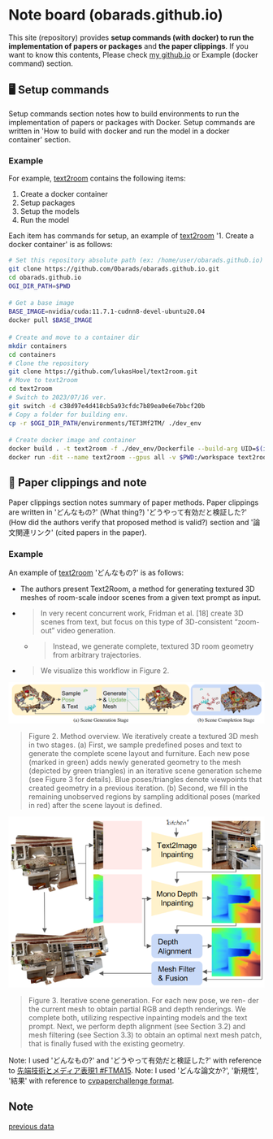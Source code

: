 # Note board (obarads.github.io)
This site (repository) provides **setup commands (with docker) to run the implementation of papers or packages** and **the paper clippings**.
If you want to know this contents, Please check [my github.io](https://obarads.github.io/) or Example (docker command) section.

## 🖥️ Setup commands 
Setup commands section notes how to build environments to run the implementation of papers or packages with Docker. Setup commands are written in 'How to build with docker and run the model in a docker container' section. 

### Example
For example, [text2room](https://obarads.github.io/papers/Text2Room%20Extracting%20Textured%203D%20Meshes%20from%202D%20Text-to-Image%20Models.md) contains the following items:
1. Create a docker container
2. Setup packages
3. Setup the models
4. Run the model

Each item has commands for setup, an example of [text2room](https://obarads.github.io/papers/Text2Room%20Extracting%20Textured%203D%20Meshes%20from%202D%20Text-to-Image%20Models.md) '1. Create a docker container' is as follows:
```bash
# Set this repository absolute path (ex: /home/user/obarads.github.io)
git clone https://github.com/Obarads/obarads.github.io.git
cd obarads.github.io
OGI_DIR_PATH=$PWD

# Get a base image
BASE_IMAGE=nvidia/cuda:11.7.1-cudnn8-devel-ubuntu20.04
docker pull $BASE_IMAGE

# Create and move to a container dir
mkdir containers
cd containers
# Clone the repository
git clone https://github.com/lukasHoel/text2room.git
# Move to text2room
cd text2room
# Switch to 2023/07/16 ver.
git switch -d c38d97e4d418cb5a93cfdc7b89ea0e6e7bbcf20b
# Copy a folder for building env.
cp -r $OGI_DIR_PATH/environments/TET3Mf2TM/ ./dev_env

# Create docker image and container
docker build . -t text2room -f ./dev_env/Dockerfile --build-arg UID=$(id -u) --build-arg GID=$(id -g) --build-arg BASE_IMAGE=$BASE_IMAGE
docker run -dit --name text2room --gpus all -v $PWD:/workspace text2room
```

## 📝 Paper clippings and note
Paper clippings section notes summary of paper methods. Paper clippings are written in 'どんなもの?' (What thing?) 'どうやって有効だと検証した?' (How did the authors verify that proposed method is valid?) section and '論文関連リンク' (cited papers in the paper). 

### Example
An example of [text2room](https://obarads.github.io/papers/Text2Room%20Extracting%20Textured%203D%20Meshes%20from%202D%20Text-to-Image%20Models.md) 'どんなもの?' is as follows:

- The authors present Text2Room, a method for generating textured 3D meshes of room-scale indoor scenes from a given text prompt as input.
- > In very recent concurrent work, Fridman et al. [18] create 3D scenes from text,  but  focus  on  this  type  of  3D-consistent “zoom-out” video generation. 
  - > Instead, we generate complete, textured 3D room geometry from arbitrary trajectories.
- > We visualize this workflow in Figure 2.

![fig2](img/TET3Mf2TM/fig2.png)

> Figure 2. Method overview.  We iteratively create a textured 3D mesh in two stages.  (a) First, we sample predefined poses and text to generate the complete scene layout and furniture. Each new pose (marked in green) adds newly generated geometry to the mesh (depicted by green triangles) in an iterative scene generation scheme (see Figure 3 for details).  Blue poses/triangles denote viewpoints that created geometry in a previous iteration.  (b) Second, we fill in the remaining unobserved regions by sampling additional poses (marked in red) after the scene layout is defined.

![fig3](img/TET3Mf2TM/fig3.png)

> Figure 3. Iterative scene generation. For each new pose, we ren- der the current mesh to obtain partial RGB and depth renderings. We complete both, utilizing respective inpainting models and the text prompt.  Next, we perform depth alignment (see Section 3.2) and mesh filtering (see Section 3.3) to obtain an optimal next mesh patch, that is finally fused with the existing geometry.

Note: I used 'どんなもの?' and 'どうやって有効だと検証した?' with reference to [先端技術とメディア表現1 #FTMA15](https://www.slideshare.net/Ochyai/1-ftma15).
Note: I used 'どんな論文か?', '新規性', '結果' with reference to [cvpaperchallenge format](http://xpaperchallenge.org/cv/survey/eccv2022_summaries/1).

## Note
[previous data](https://github.com/Obarads/obarads.github.io/tree/b328c1c56d76cd4ea41cb4f1996da56de496c768/public/previous_data)
